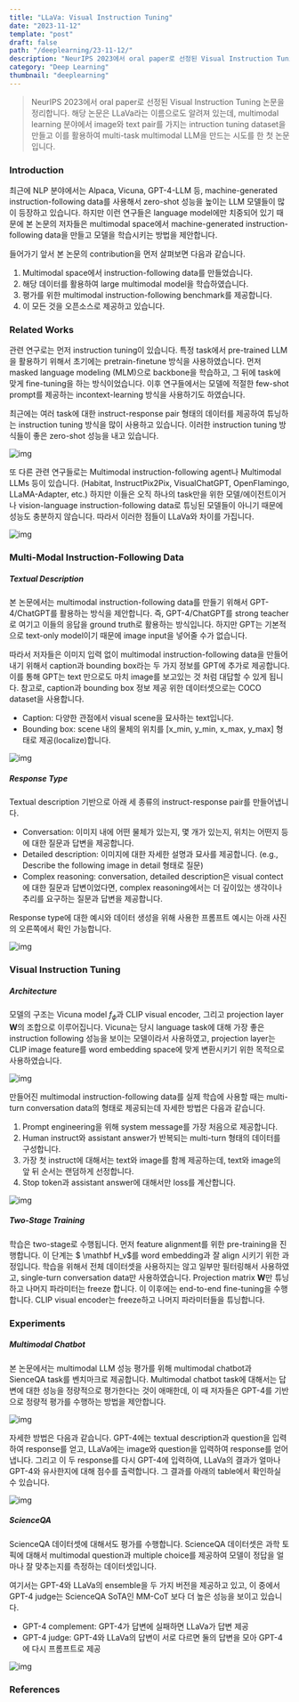 ```yaml
---
title: "LLaVa: Visual Instruction Tuning"
date: "2023-11-12"
template: "post"
draft: false
path: "/deeplearning/23-11-12/"
description: "NeurIPS 2023에서 oral paper로 선정된 Visual Instruction Tuning 논문을 정리합니다. 해당 논문은 LLaVa라는 이름으로도 알려져 있는데, multimodal learning 분야에서 image와 text pair를 가지는 intruction tuning dataset을 만들고 이를 활용하여 multi-task multimodal LLM을 만드는 시도를 한 첫 논문입니다."
category: "Deep Learning"
thumbnail: "deeplearning"
---
```


> NeurIPS 2023에서 oral paper로 선정된 Visual Instruction Tuning 논문을 정리합니다. 해당 논문은 LLaVa라는 이름으로도 알려져 있는데, multimodal learning 분야에서 image와 text pair를 가지는 intruction tuning dataset을 만들고 이를 활용하여 multi-task multimodal LLM을 만드는 시도를 한 첫 논문입니다.

### Introduction

최근에 NLP 분야에서는 Alpaca, Vicuna, GPT-4-LLM 등, machine-generated instruction-following data를 사용해서 zero-shot 성능을 높이는 LLM 모델들이 많이 등장하고 있습니다. 하지만 이런 연구들은 language model에만 치중되어 있기 때문에 본 논문의 저자들은 multimodal space에서 machine-generated instruction-following data을 만들고 모델을 학습시키는 방법을 제안합니다.

들어가기 앞서 본 논문의 contribution을 먼저 살펴보면 다음과 같습니다.

1. Multimodal space에서 instruction-following data를 만들었습니다.
2. 해당 데이터를 활용하여 large multimodal model을 학습하였습니다.
3. 평가를 위한 multimodal instruction-following benchmark를 제공합니다.
4. 이 모든 것을 오픈소스로 제공하고 있습니다.

### Related Works

관련 연구로는 먼저 instruction tuning이 있습니다. 특정 task에서 pre-trained LLM을 활용하기 위해서 초기에는 pretrain-finetune 방식을 사용하였습니다. 먼저 masked language modeling (MLM)으로 backbone을 학습하고, 그 뒤에 task에 맞게 fine-tuning을 하는 방식이었습니다. 이후 연구들에서는 모델에 적절한 few-shot prompt를 제공하는 incontext-learning 방식을 사용하기도 하였습니다.

최근에는 여러 task에 대한 instruct-response pair 형태의 데이터를 제공하여 튜닝하는 instruction tuning 방식을 많이 사용하고 있습니다. 이러한 instruction tuning 방식들이 좋은 zero-shot 성능을 내고 있습니다.

![img](../img/23-11-12-1.png)

또 다른 관련 연구들로는 Multimodal instruction-following agent나 Multimodal LLMs 등이 있습니다. (Habitat, InstructPix2Pix, VisualChatGPT, OpenFlamingo, LLaMA-Adapter, etc.) 하지만 이들은 오직 하나의 task만을 위한 모델/에이전트이거나 vision-language instruction-following data로 튜닝된 모델들이 아니기 때문에 성능도 충분하지 않습니다. 따라서 이러한 점들이 LLaVa와 차이를 가집니다.

![img](../img/23-11-12-2.png)

### Multi-Modal Instruction-Following Data

##### Textual Description

본 논문에서는 multimodal instruction-following data를 만들기 위해서 GPT-4/ChatGPT를 활용하는 방식을 제안합니다. 즉, GPT-4/ChatGPT를 strong teacher로 여기고 이들의 응답을 ground truth로 활용하는 방식입니다. 하지만 GPT는 기본적으로 text-only model이기 때문에 image input을 넣어줄 수가 없습니다.

따라서 저자들은 이미지 입력 없이 multimodal instruction-following data을 만들어내기 위해서 caption과 bounding box라는 두 가지 정보를 GPT에 추가로 제공합니다. 이를 통해 GPT는 text 만으로도 마치 image를 보고있는 것 처럼 대답할 수 있게 됩니다. 참고로, caption과 bounding box 정보 제공 위한 데이터셋으로는 COCO dataset을 사용합니다.

- Caption: 다양한 관점에서 visual scene을 묘사하는 text입니다.
- Bounding box: scene 내의 물체의 위치를 [x_min, y_min, x_max, y_max] 형태로 제공(localize)합니다.

![img](../img/23-11-12-3.png)

##### Response Type

Textual description 기반으로 아래 세 종류의 instruct-response pair를 만들어냅니다.

- Conversation: 이미지 내에 어떤 물체가 있는지, 몇 개가 있는지, 위치는 어떤지 등에 대한 질문과 답변을 제공합니다.
- Detailed description: 이미지에 대한 자세한 설명과 묘사를 제공합니다. (e.g., Describe the following image in detail 형태로 질문)
- Complex reasoning: conversation, detailed description은 visual contect에 대한 질문과 답변이었다면, complex reasoning에서는 더 깊이있는 생각이나 추리를 요구하는 질문과 답변을 제공합니다. 

Response type에 대한 예시와 데이터 생성을 위해 사용한 프롬프트 예시는 아래 사진의 오른쪽에서 확인 가능합니다.

![img](../img/23-11-12-4.png)

### Visual Instruction Tuning

##### Architecture

모델의 구조는 Vicuna model $f_\phi$과 CLIP visual encoder, 그리고 projection layer $\mathbf W$의 조합으로 이루어집니다. Vicuna는 당시 language task에 대해 가장 좋은 instruction following 성능을 보이는 모델이라서 사용하였고, projection layer는 CLIP image feature를 word embedding space에 맞게 변환시키기 위한 목적으로 사용하였습니다.

![img](../img/23-11-12-5.png)

만들어진 multimodal instruction-following data를 실제 학습에 사용할 때는 multi-turn conversation data의 형태로 제공되는데 자세한 방법은 다음과 같습니다.

1. Prompt engineering을 위해 system message를 가장 처음으로 제공합니다.
2. Human instruct와 assistant answer가 반복되는 multi-turn 형태의 데이터를 구성합니다.
3. 가장 첫 instruct에 대해서는 text와 image를 함께 제공하는데, text와 image의 앞 뒤 순서는 랜덤하게 선정합니다.
4. Stop token과 assistant answer에 대해서만 loss를 계산합니다.

![img](../img/23-11-12-6.png)

##### Two-Stage Training

학습은 two-stage로 수행됩니다. 먼저 feature alignment를 위한 pre-training을 진행합니다. 이 단계는 $ \mathbf H_v$를 word embedding과 잘 align 시키기 위한 과정입니다. 학습을 위해서 전체 데이터셋을 사용하지는 않고 일부만 필터링해서 사용하였고, single-turn conversation data만 사용하였습니다. Projection matrix $\mathbf W$만 튜닝하고 나머지 파라미터는 freeze 합니다. 이 이후에는 end-to-end fine-tuning을 수행합니다. CLIP visual encoder는 freeze하고 나머지 파라미터들을 튜닝합니다. 

### Experiments

##### Multimodal Chatbot

본 논문에서는 multimodal LLM 성능 평가를 위해 multimodal chatbot과 SienceQA task를 벤치마크로 제공합니다. Multimodal chatbot task에 대해서는 답변에 대한 성능을 정량적으로 평가한다는 것이 애매한데, 이 때 저자들은 GPT-4를 기반으로 정량적 평가를 수행하는 방법을 제안합니다. 

![img](../img/23-11-12-7.png)

자세한 방법은 다음과 같습니다. GPT-4에는 textual description과 question을 입력하여 response를 얻고, LLaVa에는 image와 question을 입력하여 response를 얻어냅니다. 그리고 이 두 response를 다시 GPT-4에 입력하여, LLaVa의 결과가 얼마나 GPT-4와 유사한지에 대해 점수를 출력합니다. 그 결과를 아래의 table에서 확인하실 수 있습니다. 

![img](../img/23-11-12-8.png)

##### ScienceQA

ScienceQA 데이터셋에 대해서도 평가를 수행합니다. ScienceQA 데이터셋은 과학 토픽에 대해서 multimodal question과 multiple choice를 제공하여 모델이 정답을 얼마나 잘 맞추는지를 측정하는 데이터셋입니다. 

여기서는 GPT-4와 LLaVa의 ensemble을 두 가지 버전을 제공하고 있고, 이 중에서 GPT-4 judge는 ScienceQA SoTA인 MM-CoT 보다 더 높은 성능을 보이고 있습니다.

- GPT-4 complement: GPT-4가 답변에 실패하면 LLaVa가 답변 제공
- GPT-4 judge: GPT-4와 LLaVa의 답변이 서로 다르면 둘의 답변을 모아 GPT-4에 다시 프롬프트로 제공

![img](../img/23-11-12-9.png)

### References

[^1]:Jason Wei, et al. "Finetuned Language Models are Zero-Shot Learners." *International Conference on Learning Representations*. 2022.
[^2]: Anas Awadalla, et al. "Openflamingo: An open-source framework for training large autoregressive vision-language models." *arXiv preprint arXiv:2308.01390* (2023).
[^3]: Haotian Liu, et al. "Visual Instruction Tuning." NeurIPS 2023.
[^4]:  Pan Lu, et al., "Learn to Explain: Multimodal Reasoning via Thought Chains for Science Question Answering," The 36th Conference on Neural Information Processing Systems (NeurIPS), 2022.
